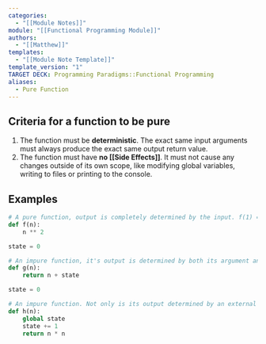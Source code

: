 ```yaml
---
categories:
  - "[[Module Notes]]"
module: "[[Functional Programming Module]]"
authors:
  - "[[Matthew]]"
templates:
  - "[[Module Note Template]]"
template_version: "1"
TARGET DECK: Programming Paradigms::Functional Programming
aliases:
  - Pure Function
---
```

## Criteria for a function to be pure

1. The function must be **deterministic**. The exact same input arguments must always produce the exact same output return value.
2. The function must have **no [[Side Effects]]**. It must not cause any changes outside of its own scope, like modifying global variables, writing to files or printing to the console.

## Examples 

```Python
# A pure function, output is completely determined by the input. f(1) === f(1).
def f(n):
	n ** 2
```

```Python
state = 0

# An impure function, it's output is determined by both its argument and a global state. Note that it's still impure, even though it has no side effect. g(1) != g(1)
def g(n):
	return n + state
```

```Python
state = 0

# An impure function. Not only is its output determined by an external state, but it also has a side effect, modifying the external state. h(1) !== h(1)
def h(n):
	global state
	state += 1
	return n * n
```

